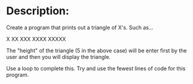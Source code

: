 # Description:
Create a program that prints out a triangle of X's. Such as...

X
XX
XXX
XXXX
XXXXX

The "height" of the triangle (5 in the above case) will be enter first by the user and then you will display the triangle.

Use a loop to complete this. Try and use the fewest lines of code for this program.
